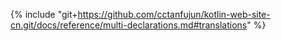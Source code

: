 {% include "git+https://github.com/cctanfujun/kotlin-web-site-cn.git/docs/reference/multi-declarations.md#translations" %}

